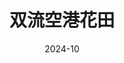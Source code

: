 ---
date: 2024-10
featured_image: DSC_1576.JPG
title: 双流空港花田
# featured: true
# private: false
description: 2024年10月，双流空港花田
weight: 1
menus: "gallery"
# keywords: [Animals, Photos, Cats, Dogs]
---